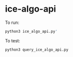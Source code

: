 # ice-algo-api

To run:
```zsh
python3 ice_algo_api.py'
```

To test:
```zsh
python3 query_ice_algo_api.py
```
